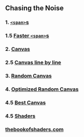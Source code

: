 ## Chasing the Noise

### 1. [`<span>`s](https://pjpscriv.github.io/noise/static1.html)

### 1.5 [Faster `<span>`s](https://pjpscriv.github.io/noise/static1.5.html)

### 2. [Canvas](https://pjpscriv.github.io/noise/static2.html)

### 2.5 [Canvas line by line](https://pjpscriv.github.io/noise/static2.5.html)

### 3. [Random Canvas](https://pjpscriv.github.io/noise/static3.html)

### 4. [Optimized Random Canvas](https://pjpscriv.github.io/noise/static4.html)

### 4.5 [Best Canvas](https://pjpscriv.github.io/noise/static4.5.html)

### 4.5 [Shaders](https://pjpscriv.github.io/noise/static5.html)

### [thebookofshaders.com](https://thebookofshaders.com/)